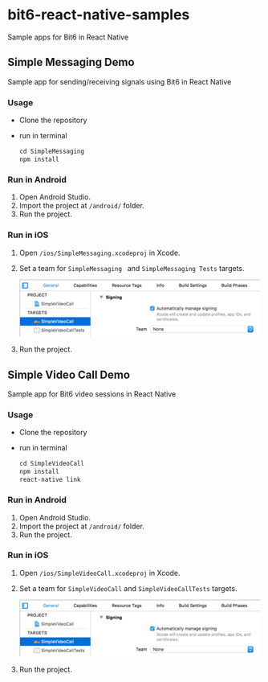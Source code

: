 # bit6-react-native-samples
Sample apps for Bit6 in React Native

## Simple Messaging Demo

Sample app for sending/receiving signals using Bit6 in React Native

### Usage
- Clone the repository
- run in terminal

	```
	cd SimpleMessaging
	npm install
	```

### Run in Android

1. Open Android Studio.
2. Import the project at `/android/` folder.
3. Run the project.


### Run in iOS

1. Open `/ios/SimpleMessaging.xcodeproj` in Xcode.
2. Set a team for `SimpleMessaging ` and `SimpleMessaging Tests` targets.

	![Xcode import project](img/ios-targets-teams.png)

3. Run the project.

## Simple Video Call Demo

Sample app for Bit6 video sessions in React Native

### Usage
- Clone the repository
- run in terminal

	```
	cd SimpleVideoCall
	npm install
	react-native link
	```

### Run in Android

1. Open Android Studio.
2. Import the project at `/android/` folder.
3. Run the project.


### Run in iOS

1. Open `/ios/SimpleVideoCall.xcodeproj` in Xcode.
2. Set a team for `SimpleVideoCall` and `SimpleVideoCallTests` targets.

	![Xcode import project](img/ios-targets-teams.png)

3. Run the project.

